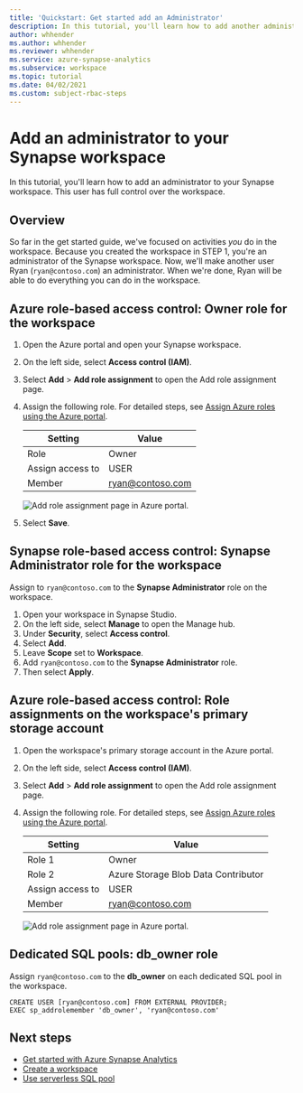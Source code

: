 ```yaml
---
title: 'Quickstart: Get started add an Administrator' 
description: In this tutorial, you'll learn how to add another administrative user to your workspace.
author: whhender
ms.author: whhender
ms.reviewer: whhender
ms.service: azure-synapse-analytics
ms.subservice: workspace
ms.topic: tutorial
ms.date: 04/02/2021
ms.custom: subject-rbac-steps
---
```


# Add an administrator to your Synapse workspace

In this tutorial, you'll learn how to add an administrator to your Synapse workspace. This user has full control over the workspace.

## Overview

So far in the get started guide, we've focused on activities *you* do in the workspace. Because you created the workspace in STEP 1, you're an administrator of the Synapse workspace. Now, we'll make another user Ryan (`ryan@contoso.com`) an administrator. When we're done, Ryan will be able to do everything you can do in the workspace.

## Azure role-based access control: Owner role for the workspace

1. Open the Azure portal and open your Synapse workspace.
1. On the left side, select **Access control (IAM)**.
1. Select **Add** > **Add role assignment** to open the Add role assignment page.
1. Assign the following role. For detailed steps, see [Assign Azure roles using the Azure portal](../role-based-access-control/role-assignments-portal.yml).
    
    | Setting | Value |
    | --- | --- |
    | Role | Owner |
    | Assign access to | USER |
    | Member | ryan@contoso.com |

    ![Add role assignment page in Azure portal.](~/reusable-content/ce-skilling/azure/media/role-based-access-control/add-role-assignment-page.png)

1. Select **Save**. 
 
## Synapse role-based access control: Synapse Administrator role for the workspace

Assign to `ryan@contoso.com` to the **Synapse Administrator** role on the workspace.

1. Open your workspace in Synapse Studio.
1. On the left side, select  **Manage** to open the Manage hub.
1. Under **Security**, select **Access control**.
1. Select **Add**.
1. Leave **Scope** set to **Workspace**.
1. Add `ryan@contoso.com` to the **Synapse Administrator** role. 
1. Then select **Apply**.
 
## Azure role-based access control: Role assignments on the workspace's primary storage account

1. Open the workspace's primary storage account in the Azure portal.
1. On the left side, select **Access control (IAM)**.
1. Select **Add** > **Add role assignment** to open the Add role assignment page.
1. Assign the following role. For detailed steps, see [Assign Azure roles using the Azure portal](../role-based-access-control/role-assignments-portal.yml).
    
    | Setting | Value |
    | --- | --- |
    | Role 1 | Owner |
    | Role 2| Azure Storage Blob Data Contributor|
    | Assign access to | USER |
    | Member | ryan@contoso.com |

    ![Add role assignment page in Azure portal.](~/reusable-content/ce-skilling/azure/media/role-based-access-control/add-role-assignment-page.png)

## Dedicated SQL pools: db_owner role

Assign `ryan@contoso.com` to the **db_owner** on each dedicated SQL pool in the workspace.

```
CREATE USER [ryan@contoso.com] FROM EXTERNAL PROVIDER; 
EXEC sp_addrolemember 'db_owner', 'ryan@contoso.com'
```

## Next steps

* [Get started with Azure Synapse Analytics](get-started.md)
* [Create a workspace](quickstart-create-workspace.md)
* [Use serverless SQL pool](quickstart-sql-on-demand.md)
